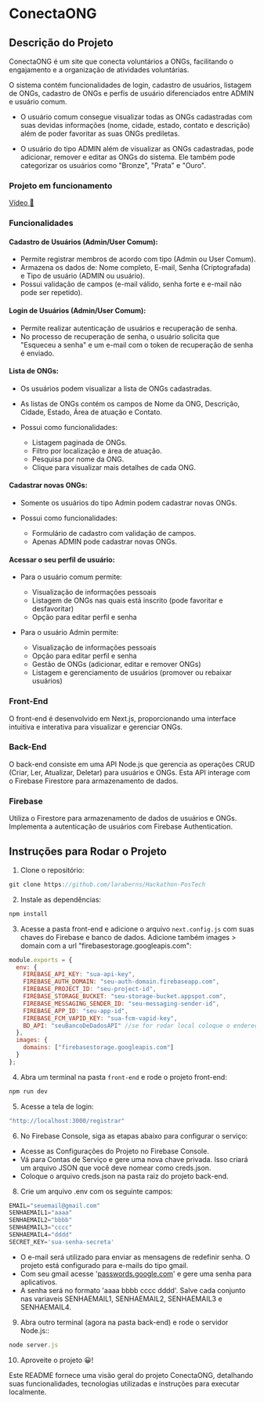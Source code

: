 # ConectaONG

## Descrição do Projeto

ConectaONG é um site que conecta voluntários a ONGs, facilitando o engajamento e a organização de atividades voluntárias. 

O sistema contém funcionalidades de login, cadastro de usuários, listagem de ONGs, cadastro de ONGs e perfis de usuário diferenciados entre ADMIN e usuário comum. 

- O usuário comum consegue visualizar todas as ONGs cadastradas com suas devidas informações (nome, cidade, estado, contato e descrição) além de poder favoritar as suas ONGs prediletas.

- O usuário do tipo ADMIN além de visualizar as ONGs cadastradas, pode adicionar, remover e editar as ONGs do sistema. Ele também pode categorizar os usuários como "Bronze", "Prata" e "Ouro".

### Projeto em funcionamento 
[Vídeo 🎥](https://drive.google.com/file/d/17ljM6UDNH_2ptlmlQk67V3l8li5qAETa/view?usp=sharing)

### Funcionalidades

#### **Cadastro de Usuários (Admin/User Comum):** 
- Permite registrar membros de acordo com tipo (Admin ou User Comum). 
- Armazena os dados de: Nome completo, E-mail, Senha (Criptografada) e Tipo de usuário (ADMIN ou usuário).
- Possui validação de campos (e-mail válido, senha forte e e-mail não pode ser repetido).

#### **Login de Usuários (Admin/User Comum):** 
- Permite realizar autenticação de usuários e recuperação de senha. 
- No processo de recuperação de senha, o usuário solicita que "Esqueceu a senha" e um e-mail com o token de recuperação de senha é enviado.
  
#### **Lista de ONGs:** 
- Os usuários podem visualizar a lista de ONGs cadastradas.
- As listas de ONGs contém os campos de Nome da ONG, Descrição, Cidade, Estado, Área de atuação e Contato.

- Possui como funcionalidades: 

  - Listagem paginada de ONGs.
  - Filtro por localização e área de atuação.
  - Pesquisa por nome da ONG.
  - Clique para visualizar mais detalhes de cada ONG.

#### **Cadastrar novas ONGs:** 
- Somente os usuários do tipo Admin podem cadastrar novas ONGs.

- Possui como funcionalidades: 
  - Formulário de cadastro com validação de campos.
  - Apenas ADMIN pode cadastrar novas ONGs.
  
#### **Acessar o seu perfil de usuário:** 
- Para o usuário comum permite:
  - Visualização de informações pessoais
  - Listagem de ONGs nas quais está inscrito (pode favoritar e desfavoritar)
  - Opção para editar perfil e senha

- Para o usuário Admin permite:
  - Visualização de informações pessoais 
  - Opção para editar perfil e senha
  - Gestão de ONGs (adicionar, editar e remover ONGs)
  - Listagem e gerenciamento de usuários (promover ou rebaixar usuários)

### Front-End

O front-end é desenvolvido em Next.js, proporcionando uma interface intuitiva e interativa para visualizar e gerenciar ONGs.

### Back-End

O back-end consiste em uma API Node.js que gerencia as operações CRUD (Criar, Ler, Atualizar, Deletar) para usuários e ONGs. Esta API interage com o Firebase Firestore para armazenamento de dados.

### Firebase

Utiliza o Firestore para armazenamento de dados de usuários e ONGs. Implementa a autenticação de usuários com Firebase Authentication.

## Instruções para Rodar o Projeto

1. Clone o repositório:
 ```js
git clone https://github.com/laraberns/Hackathon-PosTech
 ```
 
2. Instale as dependências:
 ```js
npm install
 ```

3. Acesse a pasta front-end e adicione o arquivo `next.config.js` com suas chaves do Firebase e banco de dados. Adicione também images > domain com a url "firebasestorage.googleapis.com":
```js
module.exports = {
  env: {
    FIREBASE_API_KEY: "sua-api-key",
    FIREBASE_AUTH_DOMAIN: "seu-auth-domain.firebaseapp.com",
    FIREBASE_PROJECT_ID: "seu-project-id",
    FIREBASE_STORAGE_BUCKET: "seu-storage-bucket.appspot.com",
    FIREBASE_MESSAGING_SENDER_ID: "seu-messaging-sender-id",
    FIREBASE_APP_ID: "seu-app-id",
    FIREBASE_FCM_VAPID_KEY: "sua-fcm-vapid-key",
    BD_API: "seuBancoDeDadosAPI" //se for rodar local coloque o endereço que o seu backend está rodando
  },
  images: {
    domains: ["firebasestorage.googleapis.com"]
  }
};
```

4. Abra um terminal na pasta `front-end` e rode o projeto front-end:
 ```js
npm run dev
 ```

5. Acesse a tela de login:
 ```js
"http://localhost:3000/registrar"
 ```

6. No Firebase Console, siga as etapas abaixo para configurar o serviço:
- Acesse as Configurações do Projeto no Firebase Console.
- Vá para Contas de Serviço e gere uma nova chave privada. Isso criará um arquivo JSON que você deve nomear como creds.json.
- Coloque o arquivo creds.json na pasta raiz do projeto back-end.

8. Crie um arquivo .env com os seguinte campos:
```js
EMAIL="seuemail@gmail.com"
SENHAEMAIL1="aaaa"
SENHAEMAIL2="bbbb"
SENHAEMAIL3="cccc"
SENHAEMAIL4="dddd"
SECRET_KEY='sua-senha-secreta'
```
- O e-mail será utilizado para enviar as mensagens de redefinir senha. O projeto está configurado para e-mails do tipo gmail.
- Com seu gmail acesse '[passwords.google.com](https://myaccount.google.com/apppasswords)' e gere uma senha para aplicativos.
- A senha será no formato 'aaaa bbbb cccc dddd'. Salve cada conjunto nas variaveis SENHAEMAIL1, SENHAEMAIL2, SENHAEMAIL3 e SENHAEMAIL4.

9. Abra outro terminal (agora na pasta back-end) e rode o servidor Node.js::
 ```js
node server.js
 ```
 
10. Aproveite o projeto 😀!

Este README fornece uma visão geral do projeto ConectaONG, detalhando suas funcionalidades, tecnologias utilizadas e instruções para executar localmente.

